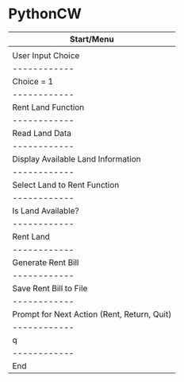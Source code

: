 # PythonCW

| Start/Menu |  
|------------|  
|            |  
| User Input Choice |  
|------------|  
| Choice = 1 | Choice = 2 |  
|------------|------------|  
| Rent Land Function | Return Land Func |  
|------------|------------|  
| Read Land Data | Read Land Data |  
|------------|------------|  
| Display Available Land Information | Display Rented Land Information |  
|------------|------------|  
| Select Land to Rent Function | Select Land to Return Function |  
|------------|------------|  
| Is Land Available? | Is Land Rented? |  
|------------|------------|  
| Rent Land | Return Land |  
|------------|------------|  
| Generate Rent Bill | Generate Return Bill |  
|------------|------------|  
| Save Rent Bill to File | Save Return Bill to File |  
|------------|------------|  
| Prompt for Next Action (Rent, Return, Quit) | Prompt for Next Action (Rent, Return, Quit) |  
|------------|------------|  
| q | q |  
|------------|------------|  
| End | End |  
